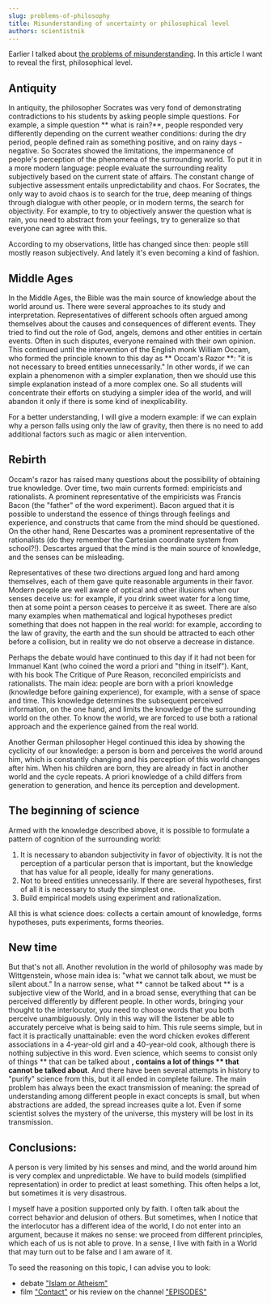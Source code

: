 ```yaml
---
slug: problems-of-philosophy
title: Misunderstanding of uncertainty or philosophical level
authors: scientistnik
---
```


Earlier I talked about [the problems of misunderstanding](./2023-06-11-understand-problem.md). In this article I want to reveal the first, philosophical level.<!--truncate-->

## Antiquity
In antiquity, the philosopher Socrates was very fond of demonstrating contradictions to his students by asking people simple questions. For example, a simple question ** what is rain?**, people responded very differently depending on the current weather conditions: during the dry period, people defined rain as something positive, and on rainy days - negative. So Socrates showed the limitations, the impermanence of people's perception of the phenomena of the surrounding world. To put it in a more modern language: people evaluate the surrounding reality subjectively based on the current state of affairs. The constant change of subjective assessment entails unpredictability and chaos. For Socrates, the only way to avoid chaos is to search for the true, deep meaning of things through dialogue with other people, or in modern terms, the search for objectivity. For example, to try to objectively answer the question what is rain, you need to abstract from your feelings, try to generalize so that everyone can agree with this. 

According to my observations, little has changed since then: people still mostly reason subjectively. And lately it's even becoming a kind of fashion.


## Middle Ages
In the Middle Ages, the Bible was the main source of knowledge about the world around us. There were several approaches to its study and interpretation. Representatives of different schools often argued among themselves about the causes and consequences of different events. They tried to find out the role of God, angels, demons and other entities in certain events. Often in such disputes, everyone remained with their own opinion. This continued until the intervention of the English monk William Occam, who formed the principle known to this day as ** Occam's Razor **: "it is not necessary to breed entities unnecessarily." In other words, if we can explain a phenomenon with a simpler explanation, then we should use this simple explanation instead of a more complex one. So all students will concentrate their efforts on studying a simpler idea of the world, and will abandon it only if there is some kind of inexplicability.

For a better understanding, I will give a modern example: if we can explain why a person falls using only the law of gravity, then there is no need to add additional factors such as magic or alien intervention.


## Rebirth
Occam's razor has raised many questions about the possibility of obtaining true knowledge. Over time, two main currents formed: empiricists and rationalists. A prominent representative of the empiricists was Francis Bacon (the "father" of the word experiment). Bacon argued that it is possible to understand the essence of things through feelings and experience, and constructs that came from the mind should be questioned. On the other hand, Rene Descartes was a prominent representative of the rationalists (do they remember the Cartesian coordinate system from school?!). Descartes argued that the mind is the main source of knowledge, and the senses can be misleading. 

Representatives of these two directions argued long and hard among themselves, each of them gave quite reasonable arguments in their favor. Modern people are well aware of optical and other illusions when our senses deceive us: for example, if you drink sweet water for a long time, then at some point a person ceases to perceive it as sweet. There are also many examples when mathematical and logical hypotheses predict something that does not happen in the real world: for example, according to the law of gravity, the earth and the sun should be attracted to each other before a collision, but in reality we do not observe a decrease in distance.

Perhaps the debate would have continued to this day if it had not been for Immanuel Kant (who coined the word a priori and "thing in itself"). Kant, with his book The Critique of Pure Reason, reconciled empiricists and rationalists. The main idea: people are born with a priori knowledge (knowledge before gaining experience), for example, with a sense of space and time. This knowledge determines the subsequent perceived information, on the one hand, and limits the knowledge of the surrounding world on the other. To know the world, we are forced to use both a rational approach and the experience gained from the real world.

Another German philosopher Hegel continued this idea by showing the cyclicity of our knowledge: a person is born and perceives the world around him, which is constantly changing and his perception of this world changes after him. When his children are born, they are already in fact in another world and the cycle repeats. A priori knowledge of a child differs from generation to generation, and hence its perception and development.


## The beginning of science
Armed with the knowledge described above, it is possible to formulate a pattern of cognition of the surrounding world:

1. It is necessary to abandon subjectivity in favor of objectivity. It is not the perception of a particular person that is important, but the knowledge that has value for all people, ideally for many generations.
2. Not to breed entities unnecessarily.  If there are several hypotheses, first of all it is necessary to study the simplest one.
3. Build empirical models using experiment and rationalization.

All this is what science does: collects a certain amount of knowledge, forms hypotheses, puts experiments, forms theories. 

## New time
But that's not all.
Another revolution in the world of philosophy was made by Wittgenstein, whose main idea is: "what we cannot talk about, we must be silent about." In a narrow sense, what ** cannot be talked about ** is a subjective view of the World, and in a broad sense, everything that can be perceived differently by different people. In other words, bringing your thought to the interlocutor, you need to choose words that you both perceive unambiguously. Only in this way will the listener be able to accurately perceive what is being said to him. This rule seems simple, but in fact it is practically unattainable: even the word chicken evokes different associations in a 4-year-old girl and a 40-year-old cook, although there is nothing subjective in this word. Even science, which seems to consist only of things ** that can be talked about **, contains a lot of things ** that cannot be talked about**. And there have been several attempts in history to "purify" science from this, but it all ended in complete failure. The main problem has always been the exact transmission of meaning: the spread of understanding among different people in exact concepts is small, but when abstractions are added, the spread increases quite a lot. Even if some scientist solves the mystery of the universe, this mystery will be lost in its transmission. 



## Conclusions:

A person is very limited by his senses and mind, and the world around him is very complex and unpredictable. We have to build models (simplified representation) in order to predict at least something. This often helps a lot, but sometimes it is very disastrous. 

I myself have a position supported only by faith. I often talk about the correct behavior and delusion of others. But sometimes, when I notice that the interlocutor has a different idea of the world, I do not enter into an argument, because it makes no sense: we proceed from different principles, which each of us is not able to prove. In a sense, I live with faith in a World that may turn out to be false and I am aware of it.

To seed the reasoning on this topic, I can advise you to look:
- debate ["Islam or Atheism"](https://www.youtube.com/watch?v=fCjw_2jB71I )
- film ["Contact"](https://www.youtube.com/watch?v=R-eo4B5QudQ ) or his review on the channel ["EPISODES"](https://www.youtube.com/watch?v=TsWZ7_PVJJY&t=581s )